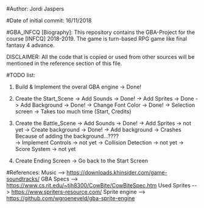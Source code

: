 #Author:
Jordi Jaspers

#Date of initial commit:
16/11/2018

#GBA_INFCQ [Biography]:
This repository contains the GBA-Project for the course [INFCQ] 2018-2019. The game is turn-based RPG game like final fantasy 4 advance.

DISCLAIMER:
All the code that is copied or used from other sources will be mentioned in the reference section of this file.

#TODO list:
1.  Build & Implement the overal GBA engine 
    -> Done!
2.  Create the Start_Scene
    -> Add Sounds           -> Done!
    -> Add Sprites          -> Done
    -> Add Background       -> Done!
    -> Change Font Color    -> Done!
    -> Selection screen     -> Takes too much time (Start, Credits)
3.  Create the Battle_Scene
    -> Add Sounds           -> Done!
    -> Add Sprites          -> not yet
    -> Create background    -> Done!
    -> Add background       -> Crashes Because of adding the background...????      
    -> Implement Controls   -> not yet
    -> Collision Detection  -> not yet
    -> Score System         -> not yet

4.  Create Ending Screen
    -> Go back to the Start Screen


#References:
Music           -->     https://downloads.khinsider.com/game-soundtracks/
GBA Specs       -->     https://www.cs.rit.edu/~tjh8300/CowBite/CowBiteSpec.htm
Used Sprites    -->     https://www.spriters-resource.com/
Sprite engine   -->     https://github.com/wgroeneveld/gba-sprite-engine

